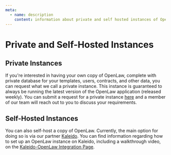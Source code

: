 ```yaml
---
meta:
  - name: description
    content: information about private and self hosted instances of OpenLaw
---
```


# Private and Self-Hosted Instances

## Private Instances

If you're interested in having your own copy of OpenLaw, complete with private database for your templates, users, contracts, and other data, you can request what we call a private instance. This instance is guaranteed to always be running the latest version of the OpenLaw application (released weekly). You can submit a request for a private instance [here](https://openlaw.io/private-instances) and a member of our team will reach out to you to discuss your requirements.

## Self-Hosted Instances

You can also self-host a copy of OpenLaw. Currently, the main option for doing so is via our partner [Kaleido](https://kaleido.io). You can find information regarding how to set up an OpenLaw instance on Kaleido, including a walkthrough video, on the [Kaleido-OpenLaw Integration Page](https://marketplace.kaleido.io/partner/openlaw).
